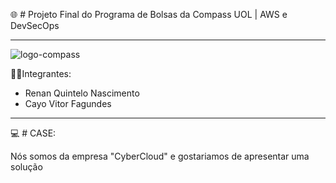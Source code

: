 🌐 # Projeto Final do Programa de Bolsas da Compass UOL | AWS e DevSecOps

---

![logo-compass](https://github.com/user-attachments/assets/a9d95288-090e-4fc7-bda8-ce02b700eb7c)


👤👤Integrantes: 

- Renan Quintelo Nascimento
- Cayo Vitor Fagundes

---

💻 # CASE: 

Nós somos da empresa "CyberCloud" e gostariamos de apresentar uma solução 
